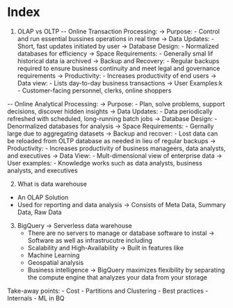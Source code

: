 # Index

1. OLAP vs OLTP
-- Online Transaction Processing:
    -> Purpose:
        - Control and run essential bussines operations in real time
    -> Data Updates:
        - Short, fast updates initiated by user
    -> Database Design:
        - Normalized databases for efficiency
    -> Space Requirements:
        - Generally smal lif historical data ia archived 
    -> Backup and Recovery:
        - Regular backups required to ensure business continuity and meet legal and governance requirements 
    -> Productivity: 
        - Increases productivity of end users
    -> Data view:
        - Lists day-to-day business transactions
    -> User Examples:k
        - Customer-facing personnel, clerks, online shoppers 

-- Online Analytical Processing:
    -> Purpose:
        - Plan, solve problems, support decisions, discover hidden insights
    -> Data Updates:
        - Data periodically refreshed with scheduled, long-running batch jobs
    -> Database Design:
        - Denormalized databases for analysis 
    -> Space Requirements:
        - Gernally large due to aggregating datasets 
    -> Backup and recover:
        - Lost data can be reloaded from OLTP database as needed in lieu of regular backups
    -> Productivity:
        - Increases productivity of business manageers, data analysts, and executives
    -> Data View:
        - Mult-dimensional view of enterprise data
    -> User examples:
        - Knowledge works such as data analysts, business analysts, and executives 

2. What is data warehouse
- An OLAP Solution
- Used for reporting and data analysis 
    -> Consists of Meta Data, Summary Data, Raw Data

3. BigQuery
-> Serverless data warehouse
    - There are no servers to manage or database software to instal
-> Software as well as infrastrucutre including 
    - Scalability and High-Availability
-> Built in features like
    - Machine Learning
    - Geospatial analysis
    - Business intelligence
-> BigQuery maximizes flexibility by separating the compute engine that analyzes your data from your storage 

Take-away points: 
    - Cost
    - Partitions and Clustering 
    - Best practices
    - Internals
    - ML in BQ